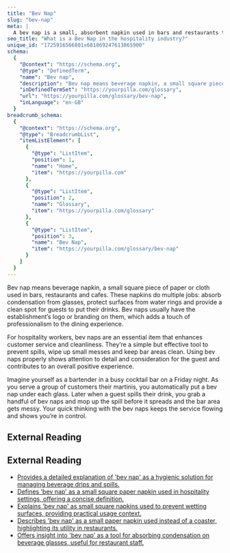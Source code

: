 ```yaml
---
title: "Bev Nap"
slug: "bev-nap"
meta: |
  A bev nap is a small, absorbent napkin used in bars and restaurants to place under drinks. It keeps surfaces dry and clean, enhancing the guest experience.
seo_title: "What is a Bev Nap in the hospitality industry?"
unique_id: "1725916566801x681869247613865900"
schema:
  {
    "@context": "https://schema.org",
    "@type": "DefinedTerm",
    "name": "Bev nap",
    "description": "Bev nap means beverage napkin, a small square piece of paper or cloth used in bars, restaurants and cafes. It absorbs condensation from glasses, protects surfaces from water rings, and provides a clean spot for guests to place their drinks.",
    "inDefinedTermSet": "https://yourpilla.com/glossary",
    "url": "https://yourpilla.com/glossary/bev-nap",
    "inLanguage": "en-GB"
  }
breadcrumb_schema:
  {
    "@context": "https://schema.org",
    "@type": "BreadcrumbList",
    "itemListElement": [
      {
        "@type": "ListItem",
        "position": 1,
        "name": "Home",
        "item": "https://yourpilla.com"
      },
      {
        "@type": "ListItem",
        "position": 2,
        "name": "Glossary",
        "item": "https://yourpilla.com/glossary"
      },
      {
        "@type": "ListItem",
        "position": 3,
        "name": "Bev Nap",
        "item": "https://yourpilla.com/glossary/bev-nap"
      }
    ]
  }
---
```


Bev nap means beverage napkin, a small square piece of paper or cloth used in bars, restaurants and cafes. These napkins do multiple jobs: absorb condensation from glasses, protect surfaces from water rings and provide a clean spot for guests to put their drinks. Bev naps usually have the establishment’s logo or branding on them, which adds a touch of professionalism to the dining experience.

For hospitality workers, bev naps are an essential item that enhances customer service and cleanliness. They’re a simple but effective tool to prevent spills, wipe up small messes and keep bar areas clean. Using bev naps properly shows attention to detail and consideration for the guest and contributes to an overall positive experience.

Imagine yourself as a bartender in a busy cocktail bar on a Friday night. As you serve a group of customers their martinis, you automatically put a bev nap under each glass. Later when a guest spills their drink, you grab a handful of bev naps and mop up the spill before it spreads and the bar area gets messy. Your quick thinking with the bev naps keeps the service flowing and shows you’re in control.

## External Reading



## External Reading

*   [Provides a detailed explanation of 'bev nap' as a hygienic solution for managing beverage drips and spills.](https://www.larksuite.com/en_us/topics/food-and-beverage-glossary/bev-nap)
*   [Defines 'bev nap' as a small square paper napkin used in hospitality settings, offering a concise definition.](https://averoinc.zendesk.com/hc/en-us/articles/7919662845459-Restaurant-Hospitality-Terminology)
*   [Explains 'bev nap' as small square napkins used to prevent wetting surfaces, providing practical usage context.](https://beambox.com/townsquare/hospitality-terms-you-really-should-know)
*   [Describes 'bev nap' as a small paper napkin used instead of a coaster, highlighting its utility in restaurants.](https://restaurant.eatapp.co/blog/the-a-to-z-guide-to-restaurant-lingo)
*   [Offers insight into 'bev nap' as a tool for absorbing condensation on beverage glasses, useful for restaurant staff.](https://6topcharlie.com/what-does-bev-nap-mean-to-restaurant-servers/)